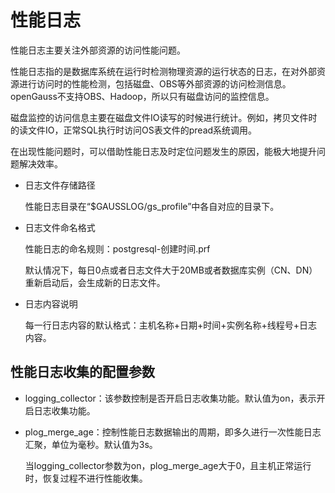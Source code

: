 # 性能日志

性能日志主要关注外部资源的访问性能问题。

性能日志指的是数据库系统在运行时检测物理资源的运行状态的日志，在对外部资源进行访问时的性能检测，包括磁盘、OBS等外部资源的访问检测信息。openGauss不支持OBS、Hadoop，所以只有磁盘访问的监控信息。

磁盘监控的访问信息主要在磁盘文件IO读写的时候进行统计。例如，拷贝文件时的读文件IO，正常SQL执行时访问OS表文件的pread系统调用。

在出现性能问题时，可以借助性能日志及时定位问题发生的原因，能极大地提升问题解决效率。

-   日志文件存储路径

    性能日志目录在“$GAUSSLOG/gs\_profile”中各自对应的目录下。

-   日志文件命名格式

    性能日志的命名规则：postgresql-创建时间.prf

    默认情况下，每日0点或者日志文件大于20MB或者数据库实例（CN、DN）重新启动后，会生成新的日志文件。

-   日志内容说明

    每一行日志内容的默认格式：主机名称+日期+时间+实例名称+线程号+日志内容。


## 性能日志收集的配置参数<a name="section190710281529"></a>

-   logging\_collector：该参数控制是否开启日志收集功能。默认值为on，表示开启日志收集功能。
-   plog\_merge\_age：控制性能日志数据输出的周期，即多久进行一次性能日志汇聚，单位为毫秒。默认值为3s。

    当logging\_collector参数为on，plog\_merge\_age大于0，且主机正常运行时，恢复过程不进行性能收集。


